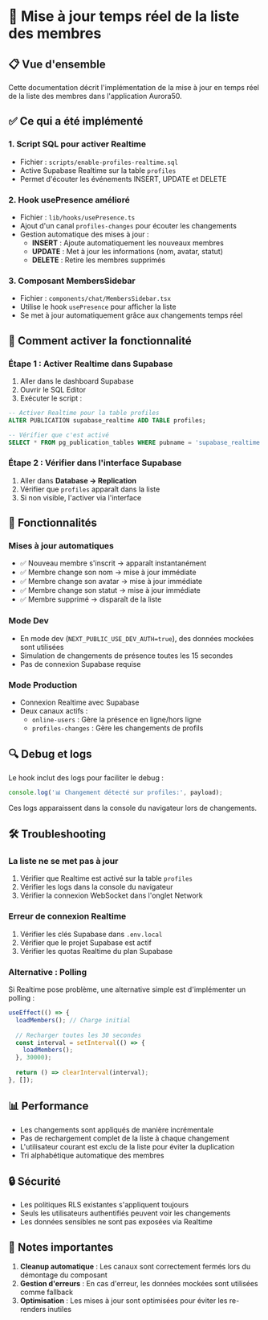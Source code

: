 # 🔄 Mise à jour temps réel de la liste des membres

## 📋 Vue d'ensemble

Cette documentation décrit l'implémentation de la mise à jour en temps réel de la liste des membres dans l'application Aurora50.

## ✅ Ce qui a été implémenté

### 1. **Script SQL pour activer Realtime**
- Fichier : `scripts/enable-profiles-realtime.sql`
- Active Supabase Realtime sur la table `profiles`
- Permet d'écouter les événements INSERT, UPDATE et DELETE

### 2. **Hook usePresence amélioré**
- Fichier : `lib/hooks/usePresence.ts`
- Ajout d'un canal `profiles-changes` pour écouter les changements
- Gestion automatique des mises à jour :
  - **INSERT** : Ajoute automatiquement les nouveaux membres
  - **UPDATE** : Met à jour les informations (nom, avatar, statut)
  - **DELETE** : Retire les membres supprimés

### 3. **Composant MembersSidebar**
- Fichier : `components/chat/MembersSidebar.tsx`
- Utilise le hook `usePresence` pour afficher la liste
- Se met à jour automatiquement grâce aux changements temps réel

## 🚀 Comment activer la fonctionnalité

### Étape 1 : Activer Realtime dans Supabase

1. Aller dans le dashboard Supabase
2. Ouvrir le SQL Editor
3. Exécuter le script :

```sql
-- Activer Realtime pour la table profiles
ALTER PUBLICATION supabase_realtime ADD TABLE profiles;

-- Vérifier que c'est activé
SELECT * FROM pg_publication_tables WHERE pubname = 'supabase_realtime';
```

### Étape 2 : Vérifier dans l'interface Supabase

1. Aller dans **Database → Replication**
2. Vérifier que `profiles` apparaît dans la liste
3. Si non visible, l'activer via l'interface

## 🎯 Fonctionnalités

### Mises à jour automatiques
- ✅ Nouveau membre s'inscrit → apparaît instantanément
- ✅ Membre change son nom → mise à jour immédiate
- ✅ Membre change son avatar → mise à jour immédiate
- ✅ Membre change son statut → mise à jour immédiate
- ✅ Membre supprimé → disparaît de la liste

### Mode Dev
- En mode dev (`NEXT_PUBLIC_USE_DEV_AUTH=true`), des données mockées sont utilisées
- Simulation de changements de présence toutes les 15 secondes
- Pas de connexion Supabase requise

### Mode Production
- Connexion Realtime avec Supabase
- Deux canaux actifs :
  - `online-users` : Gère la présence en ligne/hors ligne
  - `profiles-changes` : Gère les changements de profils

## 🔍 Debug et logs

Le hook inclut des logs pour faciliter le debug :

```javascript
console.log('📊 Changement détecté sur profiles:', payload);
```

Ces logs apparaissent dans la console du navigateur lors de changements.

## 🛠️ Troubleshooting

### La liste ne se met pas à jour
1. Vérifier que Realtime est activé sur la table `profiles`
2. Vérifier les logs dans la console du navigateur
3. Vérifier la connexion WebSocket dans l'onglet Network

### Erreur de connexion Realtime
1. Vérifier les clés Supabase dans `.env.local`
2. Vérifier que le projet Supabase est actif
3. Vérifier les quotas Realtime du plan Supabase

### Alternative : Polling
Si Realtime pose problème, une alternative simple est d'implémenter un polling :

```typescript
useEffect(() => {
  loadMembers(); // Charge initial
  
  // Recharger toutes les 30 secondes
  const interval = setInterval(() => {
    loadMembers();
  }, 30000);
  
  return () => clearInterval(interval);
}, []);
```

## 📊 Performance

- Les changements sont appliqués de manière incrémentale
- Pas de rechargement complet de la liste à chaque changement
- L'utilisateur courant est exclu de la liste pour éviter la duplication
- Tri alphabétique automatique des membres

## 🔒 Sécurité

- Les politiques RLS existantes s'appliquent toujours
- Seuls les utilisateurs authentifiés peuvent voir les changements
- Les données sensibles ne sont pas exposées via Realtime

## 📝 Notes importantes

1. **Cleanup automatique** : Les canaux sont correctement fermés lors du démontage du composant
2. **Gestion d'erreurs** : En cas d'erreur, les données mockées sont utilisées comme fallback
3. **Optimisation** : Les mises à jour sont optimisées pour éviter les re-renders inutiles
